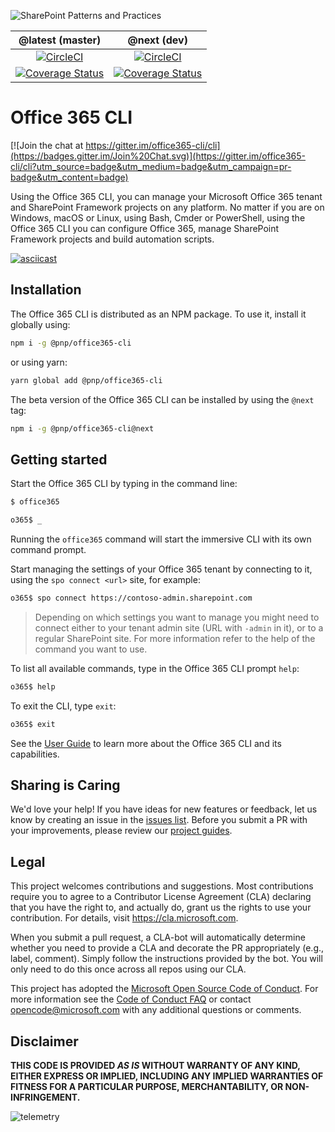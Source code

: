 ![SharePoint Patterns and Practices](https://devofficecdn.azureedge.net/media/Default/PnP/sppnp.png)

@latest (master) | @next (dev)
:--------------: | :---------:
[![CircleCI](https://circleci.com/gh/SharePoint/office365-cli/tree/master.svg?style=shield&circle-token=ce99e8046a231e1959248a61e7e32f9ae1abc8cf)](https://circleci.com/gh/SharePoint/office365-cli/tree/master)|[![CircleCI](https://circleci.com/gh/SharePoint/office365-cli/tree/dev.svg?style=shield&circle-token=ce99e8046a231e1959248a61e7e32f9ae1abc8cf)](https://circleci.com/gh/SharePoint/office365-cli/tree/dev)
[![Coverage Status](https://coveralls.io/repos/github/SharePoint/office365-cli/badge.svg?branch=master)](https://coveralls.io/github/SharePoint/office365-cli?branch=master)|[![Coverage Status](https://coveralls.io/repos/github/SharePoint/office365-cli/badge.svg?branch=dev)](https://coveralls.io/github/SharePoint/office365-cli?branch=dev)

# Office 365 CLI

[![Join the chat at https://gitter.im/office365-cli/cli](https://badges.gitter.im/Join%20Chat.svg)](https://gitter.im/office365-cli/cli?utm_source=badge&utm_medium=badge&utm_campaign=pr-badge&utm_content=badge)

Using the Office 365 CLI, you can manage your Microsoft Office 365 tenant and SharePoint Framework projects on any platform. No matter if you are on Windows, macOS or Linux, using Bash, Cmder or PowerShell, using the Office 365 CLI you can configure Office 365, manage SharePoint Framework projects and build automation scripts.

[![asciicast](https://asciinema.org/a/TJORGWjhqrbOSOQHe7fh3c11S.png)](https://asciinema.org/a/TJORGWjhqrbOSOQHe7fh3c11S)

## Installation

The Office 365 CLI is distributed as an NPM package. To use it, install it globally using:

```sh
npm i -g @pnp/office365-cli
```

or using yarn:

```sh
yarn global add @pnp/office365-cli
```

The beta version of the Office 365 CLI can be installed by using the `@next` tag:

```sh
npm i -g @pnp/office365-cli@next
```

## Getting started

Start the Office 365 CLI by typing in the command line:

```sh
$ office365

o365$ _
```

Running the `office365` command will start the immersive CLI with its own command prompt.

Start managing the settings of your Office 365 tenant by connecting to it, using the `spo connect <url>` site, for example:

```sh
o365$ spo connect https://contoso-admin.sharepoint.com
```

> Depending on which settings you want to manage you might need to connect either to your tenant admin site (URL with `-admin` in it), or to a regular SharePoint site. For more information refer to the help of the command you want to use.

To list all available commands, type in the Office 365 CLI prompt `help`:

```sh
o365$ help
```

To exit the CLI, type `exit`:

```sh
o365$ exit
```

See the [User Guide](docs/manual/docs/user-guide/installing-cli.md) to learn more about the Office 365 CLI and its capabilities.

## Sharing is Caring

We'd love your help! If you have ideas for new features or feedback, let us know by creating an issue in the [issues list](https://github.com/SharePoint/office365-cli/issues). Before you submit a PR with your improvements, please review our [project guides](./docs/guides/index.md).

## Legal

This project welcomes contributions and suggestions. Most contributions require you to agree to a
Contributor License Agreement (CLA) declaring that you have the right to, and actually do, grant us
the rights to use your contribution. For details, visit https://cla.microsoft.com.

When you submit a pull request, a CLA-bot will automatically determine whether you need to provide
a CLA and decorate the PR appropriately (e.g., label, comment). Simply follow the instructions
provided by the bot. You will only need to do this once across all repos using our CLA.

This project has adopted the [Microsoft Open Source Code of Conduct](https://opensource.microsoft.com/codeofconduct/).
For more information see the [Code of Conduct FAQ](https://opensource.microsoft.com/codeofconduct/faq/) or
contact [opencode@microsoft.com](mailto:opencode@microsoft.com) with any additional questions or comments.

## Disclaimer

**THIS CODE IS PROVIDED *AS IS* WITHOUT WARRANTY OF ANY KIND, EITHER EXPRESS OR IMPLIED, INCLUDING ANY IMPLIED WARRANTIES OF FITNESS FOR A PARTICULAR PURPOSE, MERCHANTABILITY, OR NON-INFRINGEMENT.**

![telemetry](https://telemetry.sharepointpnp.com/office365-cli/readme)
